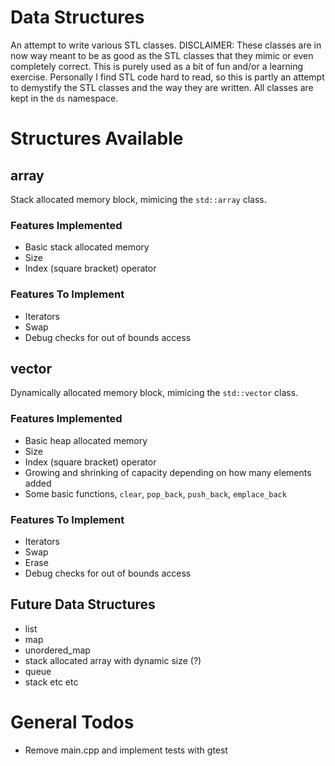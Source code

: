 # Data Structures
An attempt to write various STL classes. DISCLAIMER: These classes are in now way meant to be as good as the STL classes that they mimic or even completely correct. This is purely used as a bit of fun and/or a learning exercise. Personally I find STL code hard to read, so this is partly an attempt to demystify the STL classes and the way they are written. All classes are kept in the `ds` namespace.

# Structures Available

## array
Stack allocated memory block, mimicing the `std::array` class. 

### Features Implemented
- Basic stack allocated memory
- Size
- Index (square bracket) operator

### Features To Implement
- Iterators
- Swap
- Debug checks for out of bounds access

## vector
Dynamically allocated memory block, mimicing the `std::vector` class.

### Features Implemented
- Basic heap allocated memory
- Size
- Index (square bracket) operator
- Growing and shrinking of capacity depending on how many elements added
- Some basic functions, `clear`, `pop_back`, `push_back`, `emplace_back`

### Features To Implement
- Iterators
- Swap
- Erase
- Debug checks for out of bounds access

## Future Data Structures
- list
- map
- unordered_map
- stack allocated array with dynamic size (?)
- queue
- stack
etc etc

# General Todos
- Remove main.cpp and implement tests with gtest